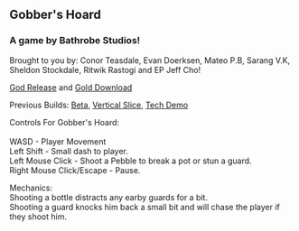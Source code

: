 ## Gobber's Hoard

### A game by Bathrobe Studios! 
Brought to you by: Conor Teasdale, Evan Doerksen, Mateo P.B, Sarang V.K, Sheldon Stockdale, Ritwik Rastogi and EP Jeff Cho!

[God Release](/Gobbers-Hoard/index.html) and [Gold Download](Gobbers-Hoard.zip) 

Previous Builds:
[Beta](/Gobbers-HoardB/index.html), [Vertical Slice](/Gobbers-HoardVS2/index.html), [Tech Demo](/Gobbers-HoardTD/index.html)

Controls For Gobber's Hoard:\
\
  WASD - Player Movement<br/>
  Left Shift - Small dash to player.<br/>
  Left Mouse Click - Shoot a Pebble to break a pot or stun a guard.<br/>
  Right Mouse Click/Escape - Pause.<br/>
 

Mechanics:<br/> 
  Shooting a bottle distracts any earby guards for a bit.<br/>
  Shooting a guard knocks him back a small bit and will chase the player if they shoot him.<br/>
